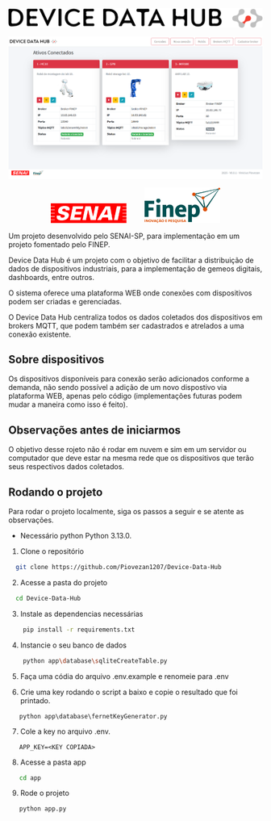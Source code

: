

![Logo](app/static/img/DDH.png)

![Home](app/static/img/homePage.png)

<p align="center">
    <img src="app/static/img/senai.png" alt="Imagem 1" width="150"  >&nbsp;&nbsp;&nbsp;&nbsp;&nbsp;&nbsp;&nbsp;&nbsp;
    <img src="app/static/img/finep.png" alt="Imagem 2" width="150" >
</p>




Um projeto desenvolvido pelo SENAI-SP, para implementação em um projeto fomentado pelo FINEP.

Device Data Hub é um projeto com o objetivo de facilitar a distribuição de dados de dispositivos industriais, para a implementação de gemeos digitais, dashboards, entre outros.

O sistema oferece uma plataforma WEB onde conexões com dispositivos podem ser criadas e gerenciadas.

O Device Data Hub centraliza todos os dados coletados dos dispositivos em brokers MQTT, que podem também ser cadastrados e atrelados a uma conexão existente.




## Sobre dispositivos

Os dispositivos disponíveis para conexão serão adicionados conforme a demanda, não sendo possível a adição de um novo dispostivo via plataforma WEB, apenas pelo código (implementações futuras podem mudar a maneira como isso é feito).


## Observações antes de iniciarmos

O objetivo desse rojeto não é rodar em nuvem e sim em um servidor ou computador que deve estar na mesma rede que os dispositivos que terão seus respectivos dados coletados.
## Rodando o projeto

Para rodar o projeto localmente, siga os passos a seguir e se atente as observações.

- Necessário python Python 3.13.0.

1. Clone o repositório
```bash
  git clone https://github.com/Piovezan1207/Device-Data-Hub
```

2. Acesse a pasta do projeto
```bash
  cd Device-Data-Hub
```

3. Instale as dependencias necessárias
```bash
    pip install -r requirements.txt
```

4. Instancie o seu banco de dados
```bash
    python app\database\sqliteCreateTable.py
```
5. Faça uma códia do arquivo .env.example e renomeie para .env

6. Crie uma key rodando o script a baixo e copie o resultado que foi printado.
```
   python app\database\fernetKeyGenerator.py
```

7. Cole a key no arquivo .env.
```
   APP_KEY=<KEY COPIADA>
```

8. Acesse a pasta app
```bash
   cd app
```

9. Rode o projeto
```bash
   python app.py
```
